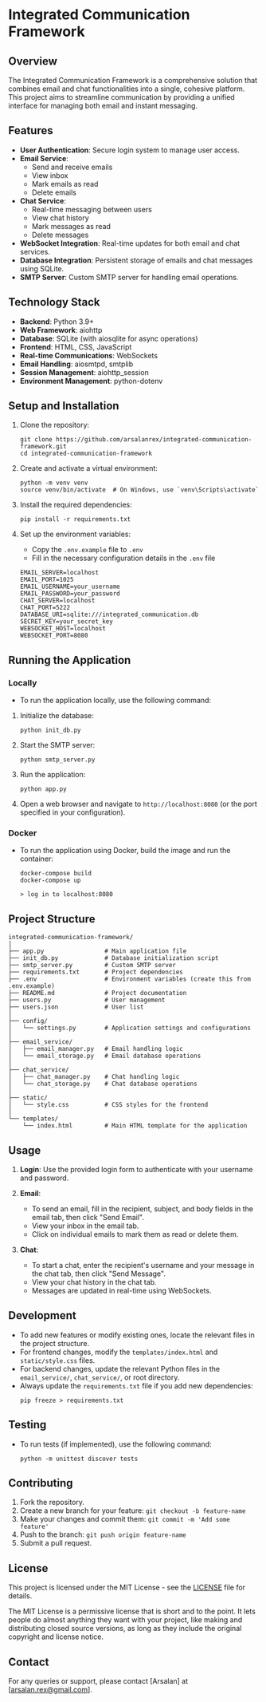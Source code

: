 # Integrated Communication Framework

## Overview

The Integrated Communication Framework is a comprehensive solution that combines email and chat functionalities into a single, cohesive platform. This project aims to streamline communication by providing a unified interface for managing both email and instant messaging.

## Features

- **User Authentication**: Secure login system to manage user access.
- **Email Service**: 
  - Send and receive emails
  - View inbox
  - Mark emails as read
  - Delete emails
- **Chat Service**:
  - Real-time messaging between users
  - View chat history
  - Mark messages as read
  - Delete messages
- **WebSocket Integration**: Real-time updates for both email and chat services.
- **Database Integration**: Persistent storage of emails and chat messages using SQLite.
- **SMTP Server**: Custom SMTP server for handling email operations.

## Technology Stack

- **Backend**: Python 3.9+
- **Web Framework**: aiohttp
- **Database**: SQLite (with aiosqlite for async operations)
- **Frontend**: HTML, CSS, JavaScript
- **Real-time Communications**: WebSockets
- **Email Handling**: aiosmtpd, smtplib
- **Session Management**: aiohttp_session
- **Environment Management**: python-dotenv

## Setup and Installation

1. Clone the repository:
   ```
   git clone https://github.com/arsalanrex/integrated-communication-framework.git
   cd integrated-communication-framework
   ```

2. Create and activate a virtual environment:
   ```
   python -m venv venv
   source venv/bin/activate  # On Windows, use `venv\Scripts\activate`
   ```

3. Install the required dependencies:
   ```
   pip install -r requirements.txt
   ```

4. Set up the environment variables:
   - Copy the `.env.example` file to `.env`
   - Fill in the necessary configuration details in the `.env` file
   ```
   EMAIL_SERVER=localhost
   EMAIL_PORT=1025
   EMAIL_USERNAME=your_username
   EMAIL_PASSWORD=your_password
   CHAT_SERVER=localhost
   CHAT_PORT=5222
   DATABASE_URI=sqlite:///integrated_communication.db
   SECRET_KEY=your_secret_key
   WEBSOCKET_HOST=localhost
   WEBSOCKET_PORT=8080
   ```

## Running the Application

### Locally

- To run the application locally, use the following command:

1. Initialize the database:
   ```
   python init_db.py
   ```

2. Start the SMTP server:
   ```
   python smtp_server.py
   ```

3. Run the application:
   ```
   python app.py
   ```

4. Open a web browser and navigate to `http://localhost:8080` (or the port specified in your configuration).

### Docker

- To run the application using Docker, build the image and run the container:

  ```
  docker-compose build
  docker-compose up
  
  > log in to localhost:8080
  ```

## Project Structure

```
integrated-communication-framework/
│
├── app.py                 # Main application file
├── init_db.py             # Database initialization script
├── smtp_server.py         # Custom SMTP server
├── requirements.txt       # Project dependencies
├── .env                   # Environment variables (create this from .env.example)
├── README.md              # Project documentation
├── users.py               # User management
├── users.json             # User list
│
├── config/
│   └── settings.py        # Application settings and configurations
│
├── email_service/
│   ├── email_manager.py   # Email handling logic
│   └── email_storage.py   # Email database operations
│
├── chat_service/
│   ├── chat_manager.py    # Chat handling logic
│   └── chat_storage.py    # Chat database operations
│
├── static/
│   └── style.css          # CSS styles for the frontend
│
└── templates/
    └── index.html         # Main HTML template for the application
```

## Usage

1. **Login**: Use the provided login form to authenticate with your username and password.

2. **Email**:
   - To send an email, fill in the recipient, subject, and body fields in the email tab, then click "Send Email".
   - View your inbox in the email tab.
   - Click on individual emails to mark them as read or delete them.

3. **Chat**:
   - To start a chat, enter the recipient's username and your message in the chat tab, then click "Send Message".
   - View your chat history in the chat tab.
   - Messages are updated in real-time using WebSockets.

## Development

- To add new features or modify existing ones, locate the relevant files in the project structure.
- For frontend changes, modify the `templates/index.html` and `static/style.css` files.
- For backend changes, update the relevant Python files in the `email_service/`, `chat_service/`, or root directory.
- Always update the `requirements.txt` file if you add new dependencies:
  ```
  pip freeze > requirements.txt
  ```

## Testing

- To run tests (if implemented), use the following command:
  ```
  python -m unittest discover tests
  ```

## Contributing

1. Fork the repository.
2. Create a new branch for your feature: `git checkout -b feature-name`
3. Make your changes and commit them: `git commit -m 'Add some feature'`
4. Push to the branch: `git push origin feature-name`
5. Submit a pull request.

## License

This project is licensed under the MIT License - see the [LICENSE](https://github.com/arsalanrex/Integrated-Communication-Framework/blob/main/LICENCE) file for details.

The MIT License is a permissive license that is short and to the point. It lets people do almost anything they want with your project, like making and distributing closed source versions, as long as they include the original copyright and license notice.

## Contact

For any queries or support, please contact [Arsalan] at [arsalan.rex@gmail.com].